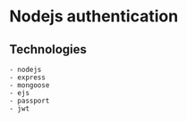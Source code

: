 # Nodejs authentication

## Technologies
    - nodejs
    - express
    - mongoose
    - ejs
    - passport
    - jwt
    
